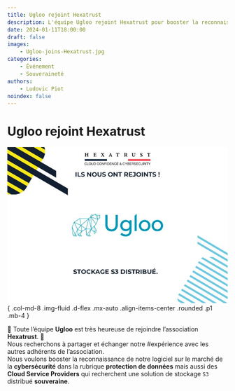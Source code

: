 ```yaml
---
title: Ugloo rejoint Hexatrust
description: L'équipe Ugloo rejoint Hexatrust pour booster la reconnaissance de la solution de stockage S3 distribué et souverain
date: 2024-01-11T18:00:00
draft: false
images:
    - Ugloo-joins-Hexatrust.jpg
categories:
    - Événement
    - Souveraineté
authors:
    - Ludovic Piot
noindex: false
---
```


# Ugloo rejoint Hexatrust

![Ugloo rejoint Hexatrust](Ugloo-joins-Hexatrust.jpg "Ugloo rejoint Hexatrust")
{ .col-md-8 .img-fluid .d-flex .mx-auto .align-items-center .rounded .p1 .mb-4 }

📣 Toute l’équipe **Ugloo** est très heureuse de rejoindre l’association **Hexatrust**. 🙌  
Nous recherchons à partager et échanger notre #expérience avec les autres adhérents de l’association.  
Nous voulons booster la reconnaissance de notre logiciel sur le marché de la **cybersécurité** dans la rubrique **protection de données** mais aussi des **Cloud Service Providers** qui recherchent une solution de stockage `S3` distribué **souveraine**.
